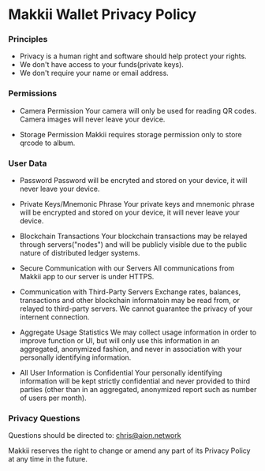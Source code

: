 # Makkii Wallet Privacy Policy

### Principles

* Privacy is a human right and software should help protect your rights.
* We don't have access to your funds(private keys).
* We don't require your name or email address.

### Permissions

* Camera Permission
  Your camera will only be used for reading QR codes. Camera images will never leave your device.

* Storage Permission
  Makkii requires storage permission only to store qrcode to album.

### User Data

* Password
Password will be encryted and stored on your device, it will never leave your device.

* Private Keys/Mnemonic Phrase
Your private keys and mnemonic phrase will be encrypted and stored on your device, it will never leave your device.

* Blockchain Transactions
Your blockchain transactions may be relayed through servers("nodes") and will be publicly visible due to the public nature of distributed ledger systems.

* Secure Communication with our Servers
All communications from Makkii app to our server is under HTTPS.

* Communication with Third-Party Servers
Exchange rates, balances, transactions and other blockchain informatoin may be read from, or relayed to third-party servers. We cannot guarantee the privacy of your internent connection.

* Aggregate Usage Statistics
We may collect usage information in order to improve function or UI, but will only use this information in an aggregated, anonymized fashion, and never in association with your personally identifying information.

* All User Information is Confidential
Your personally identifying information will be kept strictly confidential and never provided to third parties (other than in an aggregated, anonymized report such as number of users per month).

### Privacy Questions
Questions should be directed to: <chris@aion.network>

Makkii reserves the right to change or amend any part of its Privacy Policy at any time in the future.
